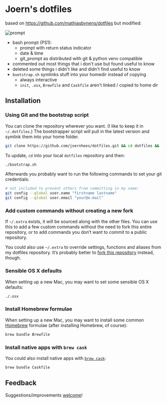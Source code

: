 # Joern's dotfiles

based on https://github.com/mathiasbynens/dotfiles but modified:

![prompt](https://cloud.githubusercontent.com/assets/464192/4579958/73640e5e-4fd1-11e4-8436-5e14126eb9ca.png)

 - bash prompt (PS1):
   - prompt with return status indicator
   - date & time
   - git_prompt as distributed with git & python venv compatible
 - commented out most things that i don't use but found useful to know
 - deleted some things i didn't like and didn't find useful to know
 - `bootstrap.sh` symlinks stuff into your homedir instead of copying
   - always interactive
   - `init`, `.osx`, `Brewfile` and `Caskfile` aren't linked / copied to home dir

## Installation

### Using Git and the bootstrap script

You can clone the repository wherever you want. (I like to keep it in `~/.dotfiles`.) The bootstrapper script will pull in the latest version and symlink them into your home folder.

```bash
git clone https://github.com/joernhees/dotfiles.git && cd dotfiles && ./bootstrap.sh
```

To update, `cd` into your local `dotfiles` repository and then:

```bash
./bootstrap.sh
```

Afterwards you probably want to run the following commands to set your git credentials:
```bash
# not included to prevent others from committing in my name:
git config --global user.name "firstname lastname"
git config --global user.email "your@e.mail"
```

### Add custom commands without creating a new fork

If `~/.extra` exists, it will be sourced along with the other files. You can use this to add a few custom commands without the need to fork this entire repository, or to add commands you don’t want to commit to a public repository.

You could also use `~/.extra` to override settings, functions and aliases from my dotfiles repository. It’s probably better to [fork this repository](https://github.com/joernhees/dotfiles/fork) instead, though.

### Sensible OS X defaults

When setting up a new Mac, you may want to set some sensible OS X defaults:

```bash
./.osx
```

### Install Homebrew formulae

When setting up a new Mac, you may want to install some common [Homebrew](http://brew.sh/) formulae (after installing Homebrew, of course):

```bash
brew bundle Brewfile
```

### Install native apps with `brew cask`

You could also install native apps with [`brew cask`](https://github.com/phinze/homebrew-cask):

```bash
brew bundle Caskfile
```

## Feedback

Suggestions/improvements [welcome](https://github.com/joernhees/dotfiles/issues)!
